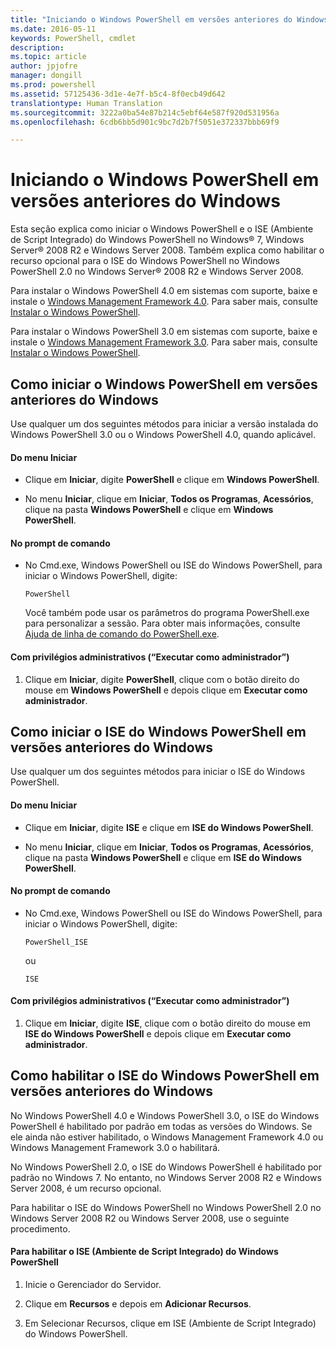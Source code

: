 ```yaml
---
title: "Iniciando o Windows PowerShell em versões anteriores do Windows"
ms.date: 2016-05-11
keywords: PowerShell, cmdlet
description: 
ms.topic: article
author: jpjofre
manager: dongill
ms.prod: powershell
ms.assetid: 57125436-3d1e-4e7f-b5c4-8f0ecb49d642
translationtype: Human Translation
ms.sourcegitcommit: 3222a0ba54e87b214c5ebf64e587f920d531956a
ms.openlocfilehash: 6cdb6bb5d901c9bc7d2b7f5051e372337bbb69f9

---
```


# Iniciando o Windows PowerShell em versões anteriores do Windows
Esta seção explica como iniciar o Windows PowerShell e o ISE (Ambiente de Script Integrado) do Windows PowerShell no Windows® 7, Windows Server® 2008 R2 e Windows Server 2008. Também explica como habilitar o recurso opcional para o ISE do Windows PowerShell no Windows PowerShell 2.0 no Windows Server® 2008 R2 e Windows Server 2008.

Para instalar o Windows PowerShell 4.0 em sistemas com suporte, baixe e instale o [Windows Management Framework 4.0](http://go.microsoft.com/fwlink/?LinkID=293881). Para saber mais, consulte [Instalar o Windows PowerShell](Installing-Windows-PowerShell.md).

Para instalar o Windows PowerShell 3.0 em sistemas com suporte, baixe e instale o [Windows Management Framework 3.0](http://go.microsoft.com/fwlink/?LinkID=240290). Para saber mais, consulte [Instalar o Windows PowerShell](Installing-Windows-PowerShell.md).

## Como iniciar o Windows PowerShell em versões anteriores do Windows
Use qualquer um dos seguintes métodos para iniciar a versão instalada do Windows PowerShell 3.0 ou o Windows PowerShell 4.0, quando aplicável.

#### Do menu Iniciar

-   Clique em **Iniciar**, digite **PowerShell** e clique em **Windows PowerShell**.

-   No menu **Iniciar**, clique em **Iniciar**, **Todos os Programas**, **Acessórios**, clique na pasta **Windows PowerShell** e clique em **Windows PowerShell**.

#### No prompt de comando

-   No Cmd.exe, Windows PowerShell ou ISE do Windows PowerShell, para iniciar o Windows PowerShell, digite:

    ```
    PowerShell
    ```

    Você também pode usar os parâmetros do programa PowerShell.exe para personalizar a sessão. Para obter mais informações, consulte [Ajuda de linha de comando do PowerShell.exe](../core-powershell/console/PowerShell.exe-Command-Line-Help.md).

#### Com privilégios administrativos (“Executar como administrador”)

1.  Clique em **Iniciar**, digite **PowerShell**, clique com o botão direito do mouse em **Windows PowerShell** e depois clique em **Executar como administrador**.

## Como iniciar o ISE do Windows PowerShell em versões anteriores do Windows
Use qualquer um dos seguintes métodos para iniciar o ISE do Windows PowerShell.

#### Do menu Iniciar

-   Clique em **Iniciar**, digite **ISE** e clique em **ISE do Windows PowerShell**.

-   No menu **Iniciar**, clique em **Iniciar**, **Todos os Programas**, **Acessórios**, clique na pasta **Windows PowerShell** e clique em **ISE do Windows PowerShell**.

#### No prompt de comando

-   No Cmd.exe, Windows PowerShell ou ISE do Windows PowerShell, para iniciar o Windows PowerShell, digite:

    ```
    PowerShell_ISE
    ```

    ou

    ```
    ISE
    ```

#### Com privilégios administrativos (“Executar como administrador”)

1.  Clique em **Iniciar**, digite **ISE**, clique com o botão direito do mouse em **ISE do Windows PowerShell** e depois clique em **Executar como administrador**.

## Como habilitar o ISE do Windows PowerShell em versões anteriores do Windows
No Windows PowerShell 4.0 e Windows PowerShell 3.0, o ISE do Windows PowerShell é habilitado por padrão em todas as versões do Windows. Se ele ainda não estiver habilitado, o Windows Management Framework 4.0 ou Windows Management Framework 3.0 o habilitará.

No Windows PowerShell 2.0, o ISE do Windows PowerShell é habilitado por padrão no Windows 7. No entanto, no Windows Server 2008 R2 e Windows Server 2008, é um recurso opcional.

Para habilitar o ISE do Windows PowerShell no Windows PowerShell 2.0 no Windows Server 2008 R2 ou Windows Server 2008, use o seguinte procedimento.

#### Para habilitar o ISE (Ambiente de Script Integrado) do Windows PowerShell

1.  Inicie o Gerenciador do Servidor.

2.  Clique em **Recursos** e depois em **Adicionar Recursos**.

3.  Em Selecionar Recursos, clique em ISE (Ambiente de Script Integrado) do Windows PowerShell.




<!--HONumber=Aug16_HO4-->


